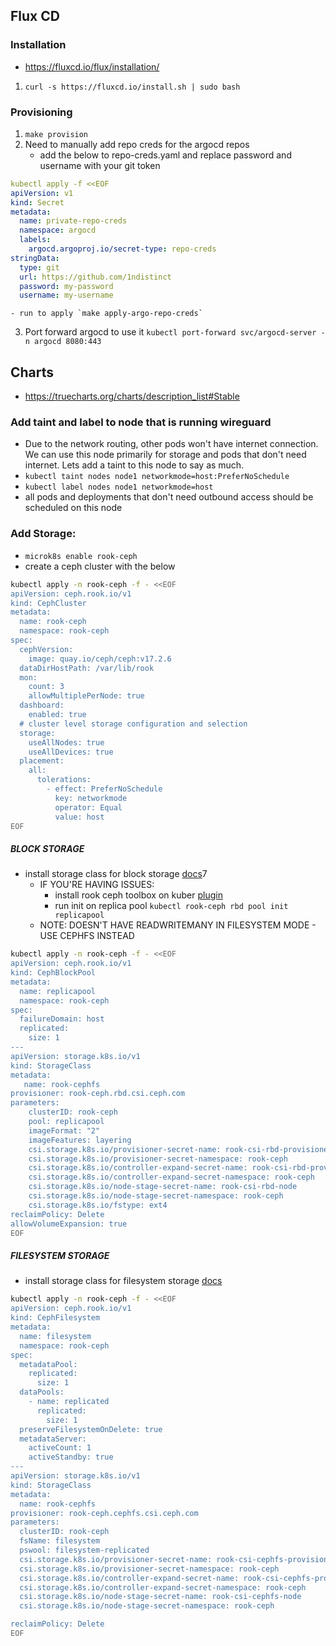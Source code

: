 ## Flux CD
### Installation 
- https://fluxcd.io/flux/installation/
1. `curl -s https://fluxcd.io/install.sh | sudo bash`

### Provisioning 
1. `make provision` 
2. Need to manually add repo creds for the argocd repos 
    - add the below to repo-creds.yaml and replace password and username with your git token 
```yaml
kubectl apply -f <<EOF
apiVersion: v1
kind: Secret
metadata:
  name: private-repo-creds
  namespace: argocd
  labels:
    argocd.argoproj.io/secret-type: repo-creds
stringData:
  type: git
  url: https://github.com/1ndistinct
  password: my-password
  username: my-username
```
    - run to apply `make apply-argo-repo-creds`
3. Port forward argocd to use it `kubectl port-forward svc/argocd-server -n argocd 8080:443`

## Charts
- https://truecharts.org/charts/description_list#Stable

### Add taint and label to node that is running wireguard 
- Due to the network routing, other pods won't have internet connection. We can use this node primarily for storage and pods that don't need internet. Lets add a taint to this node to say as much. 
- `kubectl taint nodes node1 networkmode=host:PreferNoSchedule`
- `kubectl label nodes node1 networkmode=host`
- all pods and deployments that don't need outbound access should be scheduled on this node 

### Add Storage:
- `microk8s enable rook-ceph`
- create a ceph cluster with the below 
```bash
kubectl apply -n rook-ceph -f - <<EOF
apiVersion: ceph.rook.io/v1
kind: CephCluster
metadata:
  name: rook-ceph
  namespace: rook-ceph
spec:
  cephVersion:
    image: quay.io/ceph/ceph:v17.2.6
  dataDirHostPath: /var/lib/rook
  mon:
    count: 3
    allowMultiplePerNode: true
  dashboard:
    enabled: true
  # cluster level storage configuration and selection
  storage:
    useAllNodes: true
    useAllDevices: true
  placement:
    all:
      tolerations:
        - effect: PreferNoSchedule
          key: networkmode
          operator: Equal
          value: host
EOF
```
##### BLOCK STORAGE
- install storage class for block storage [docs](https://rook.io/docs/rook/v1.12/Storage-Configuration/Block-Storage-RBD/block-storage/#provision-storage)7
  - IF YOU'RE HAVING ISSUES: 
    - install rook ceph toolbox on kuber [plugin](https://rook.io/docs/rook/latest-release/Troubleshooting/kubectl-plugin/)
    - run init on replica pool `kubectl rook-ceph rbd pool init replicapool`
  - NOTE: DOESN'T HAVE READWRITEMANY IN FILESYSTEM MODE - USE CEPHFS INSTEAD
```bash 
kubectl apply -n rook-ceph -f - <<EOF
apiVersion: ceph.rook.io/v1
kind: CephBlockPool
metadata:
  name: replicapool
  namespace: rook-ceph
spec:
  failureDomain: host
  replicated:
    size: 1
---
apiVersion: storage.k8s.io/v1
kind: StorageClass
metadata:
   name: rook-cephfs
provisioner: rook-ceph.rbd.csi.ceph.com
parameters:
    clusterID: rook-ceph
    pool: replicapool
    imageFormat: "2"
    imageFeatures: layering
    csi.storage.k8s.io/provisioner-secret-name: rook-csi-rbd-provisioner
    csi.storage.k8s.io/provisioner-secret-namespace: rook-ceph
    csi.storage.k8s.io/controller-expand-secret-name: rook-csi-rbd-provisioner
    csi.storage.k8s.io/controller-expand-secret-namespace: rook-ceph
    csi.storage.k8s.io/node-stage-secret-name: rook-csi-rbd-node
    csi.storage.k8s.io/node-stage-secret-namespace: rook-ceph
    csi.storage.k8s.io/fstype: ext4
reclaimPolicy: Delete
allowVolumeExpansion: true
EOF
```
##### FILESYSTEM STORAGE
- install storage class for filesystem storage [docs](https://rook.io/docs/rook/v1.12/Storage-Configuration/Shared-Filesystem-CephFS/filesystem-storage/#create-the-filesystem)
```bash
kubectl apply -n rook-ceph -f - <<EOF
apiVersion: ceph.rook.io/v1
kind: CephFilesystem
metadata:
  name: filesystem
  namespace: rook-ceph
spec:
  metadataPool:
    replicated:
      size: 1
  dataPools:
    - name: replicated
      replicated:
        size: 1
  preserveFilesystemOnDelete: true
  metadataServer:
    activeCount: 1
    activeStandby: true
---
apiVersion: storage.k8s.io/v1
kind: StorageClass
metadata:
  name: rook-cephfs
provisioner: rook-ceph.cephfs.csi.ceph.com
parameters:
  clusterID: rook-ceph
  fsName: filesystem
  pswool: filesystem-replicated
  csi.storage.k8s.io/provisioner-secret-name: rook-csi-cephfs-provisioner
  csi.storage.k8s.io/provisioner-secret-namespace: rook-ceph
  csi.storage.k8s.io/controller-expand-secret-name: rook-csi-cephfs-provisioner
  csi.storage.k8s.io/controller-expand-secret-namespace: rook-ceph
  csi.storage.k8s.io/node-stage-secret-name: rook-csi-cephfs-node
  csi.storage.k8s.io/node-stage-secret-namespace: rook-ceph

reclaimPolicy: Delete
EOF
```

